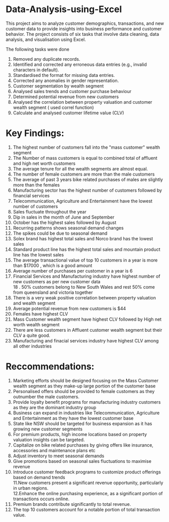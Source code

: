 # Data-Analysis-using-Excel
This project aims to analyze customer demographics, transactions, and new customer data to provide insights into business performance and customer behavior. The project consists of six tasks that involve data cleaning, data analysis, and visualisation using Excel.

The following tasks were done
1. Removed any duplicate records.
2. Identified and corrected any erroneous data entries (e.g., invalid characters in default).
3. Standardised the format for missing data entries.
4. Corrected any anomalies in gender representation.
5. Customer segmentation by wealth segment
6. Analysed sales trends and customer purchase behaviour
7. Determined potential revenue from new customers
8. Analysed the correlation between property valuation and customer wealth segment ( used correl function)
9. Calculate and analysed customer lifetime value (CLV)


# Key Findings:							
1. The highest number of customers fall into the "mass customer" wealth segment											
2. The Number of mass customers is equal to combined total of affluent and high net worth customers											
3. The average tenure for all the wealth segments are almost equal.											
4. The number of female customers are more than the male customers											
5. The average of past 3 years bike related purchases of males are slightly more than the females											
6. Manufacturing sector has the highest number of customers followed by financial services											
7. Telecommunication, Agriculture and Entertainment have the lowest number of customers											
8. Sales fluctuate throughout the year											
9. Dip in sales in the month of June and September											
10. October has the highest sales followed by August											
11. Recurring patterns shows seasonal demand changes											
12. The spikes could be due to seasonal demand											
13. Solex brand has highest total sales and Norco brand has the lowest sales											
14. Standard product line has the highest total sales and mountain  product line has the lowest sales											
15. The average transactional value of top 10 customers in a year is more than $17000 , which is a good amount											
16. Average number of purchases per customer in a year is 6											
17. Financial Services and Manufacturing industry have highest number of new customers as per new customer data											
18 . 50% customers belong to New South Wales and rest 50% come from queensland and victoria together											
19. There is a very weak positive correlation between property valuation and wealth segment											
20. Average potential revenue from new customers is $44											
21. Females have highest CLV											
22. Mass Customer wealth segment have highest CLV followed by High net worth wealth segment											
23. There are less customers in Affluent customer wealth segment but their CLV a quite good.											
24. Manufacturing and finacial services industry have highest CLV among all other industries

# Reccommendations:

1. Marketing efforts should be designed focusing on the Mass Customer wealth segment as they make-up large portion of the customer base
2. Personalised offers should be provided to female customers as they outnumber the male customers.														
3. Provide loyalty benefit programs for manufacturing industry customers as they are the dominant industry group														
4. Business can expand in industries like Telecommunication, Agriculture and Entertainment as they have the lowest customer base														
5. State like NSW should be targeted for business expansion as it has growing new customer segments														
6. For premium products, high income locations based on property valuation insights can be targeted.														
7. Capitalize on bike related purchases by giving offers like insurance, accessories and maintenance plans etc														
8. Adjust inventory to meet seasonal demands														
9. Give promotions based on seasonal sales fluctuations to maximise revenue														
10. Introduce customer feedback programs to customize product offerings based on demand trends														
11.New customers present a significant revenue opportunity, particularly in urban regions.														
12.Enhance the online purchasing experience, as a significant portion of transactions occurs online.
13. Premium brands contribute significantly to total revenue.														
14. The top 10 customers account for a notable portion of total transaction value.														

